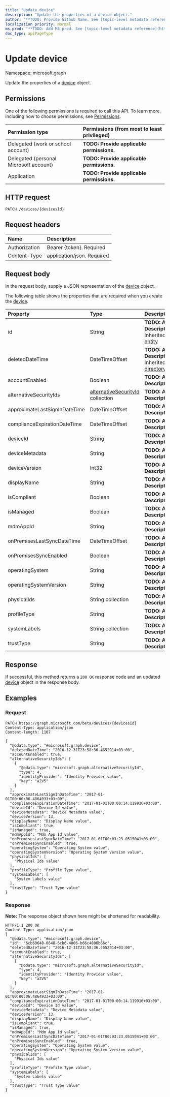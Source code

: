 ```yaml
---
title: "Update device"
description: "Update the properties of a device object."
author: "**TODO: Provide Github Name. See [topic-level metadata reference](https://msgo.azurewebsites.net/add/document/guidelines/metadata.html#topic-level-metadata)**"
localization_priority: Normal
ms.prod: "**TODO: Add MS prod. See [topic-level metadata reference](https://msgo.azurewebsites.net/add/document/guidelines/metadata.html#topic-level-metadata)**"
doc_type: apiPageType
---
```


# Update device

Namespace: microsoft.graph

Update the properties of a [device](../resources/device.md) object.

## Permissions
One of the following permissions is required to call this API. To learn more, including how to choose permissions, see [Permissions](/concepts/permissions-reference.md).

|Permission type|Permissions (from most to least privileged)|
|:---|:---|
|Delegated (work or school account)|**TODO: Provide applicable permissions.**|
|Delegated (personal Microsoft account)|**TODO: Provide applicable permissions.**|
|Application|**TODO: Provide applicable permissions.**|

## HTTP request
<!-- {
  "blockType": "ignored"
}
-->
``` http
PATCH /devices/{devicesId}
```

## Request headers
|Name|Description|
|:---|:---|
|Authorization|Bearer {token}. Required|
|Content-Type|application/json. Required|

## Request body
In the request body, supply a JSON representation of the [device](../resources/device.md) object.

The following table shows the properties that are required when you create the [device](../resources/device.md).

|Property|Type|Description|
|:---|:---|:---|
|id|String|**TODO: Add Description** Inherited from [entity](../resources/entity.md)|
|deletedDateTime|DateTimeOffset|**TODO: Add Description** Inherited from [directoryObject](../resources/directoryobject.md)|
|accountEnabled|Boolean|**TODO: Add Description**|
|alternativeSecurityIds|[alternativeSecurityId](../resources/alternativesecurityid.md) collection|**TODO: Add Description**|
|approximateLastSignInDateTime|DateTimeOffset|**TODO: Add Description**|
|complianceExpirationDateTime|DateTimeOffset|**TODO: Add Description**|
|deviceId|String|**TODO: Add Description**|
|deviceMetadata|String|**TODO: Add Description**|
|deviceVersion|Int32|**TODO: Add Description**|
|displayName|String|**TODO: Add Description**|
|isCompliant|Boolean|**TODO: Add Description**|
|isManaged|Boolean|**TODO: Add Description**|
|mdmAppId|String|**TODO: Add Description**|
|onPremisesLastSyncDateTime|DateTimeOffset|**TODO: Add Description**|
|onPremisesSyncEnabled|Boolean|**TODO: Add Description**|
|operatingSystem|String|**TODO: Add Description**|
|operatingSystemVersion|String|**TODO: Add Description**|
|physicalIds|String collection|**TODO: Add Description**|
|profileType|String|**TODO: Add Description**|
|systemLabels|String collection|**TODO: Add Description**|
|trustType|String|**TODO: Add Description**|



## Response
If successful, this method returns a `200 OK` response code and an updated [device](../resources/device.md) object in the response body.

## Examples

### Request
<!-- {
  "blockType": "request",
  "name": "update_device"
}
-->
``` http
PATCH https://graph.microsoft.com/beta/devices/{devicesId}
Content-Type: application/json
Content-length: 1107

{
  "@odata.type": "#microsoft.graph.device",
  "deletedDateTime": "2016-12-31T23:58:36.4652914+03:00",
  "accountEnabled": true,
  "alternativeSecurityIds": [
    {
      "@odata.type": "microsoft.graph.alternativeSecurityId",
      "type": 4,
      "identityProvider": "Identity Provider value",
      "key": "a2V5"
    }
  ],
  "approximateLastSignInDateTime": "2017-01-01T00:00:06.4864933+03:00",
  "complianceExpirationDateTime": "2017-01-01T00:00:14.119916+03:00",
  "deviceId": "Device Id value",
  "deviceMetadata": "Device Metadata value",
  "deviceVersion": 13,
  "displayName": "Display Name value",
  "isCompliant": true,
  "isManaged": true,
  "mdmAppId": "Mdm App Id value",
  "onPremisesLastSyncDateTime": "2017-01-01T00:03:23.0515041+03:00",
  "onPremisesSyncEnabled": true,
  "operatingSystem": "Operating System value",
  "operatingSystemVersion": "Operating System Version value",
  "physicalIds": [
    "Physical Ids value"
  ],
  "profileType": "Profile Type value",
  "systemLabels": [
    "System Labels value"
  ],
  "trustType": "Trust Type value"
}
```

### Response
**Note:** The response object shown here might be shortened for readability.
<!-- {
  "blockType": "response",
  "truncated": true
}
-->
``` http
HTTP/1.1 200 OK
Content-Type: application/json
{
  "@odata.type": "#microsoft.graph.device",
  "id": "6cb60648-0648-6cb6-4806-b66c4806b66c",
  "deletedDateTime": "2016-12-31T23:58:36.4652914+03:00",
  "accountEnabled": true,
  "alternativeSecurityIds": [
    {
      "@odata.type": "microsoft.graph.alternativeSecurityId",
      "type": 4,
      "identityProvider": "Identity Provider value",
      "key": "a2V5"
    }
  ],
  "approximateLastSignInDateTime": "2017-01-01T00:00:06.4864933+03:00",
  "complianceExpirationDateTime": "2017-01-01T00:00:14.119916+03:00",
  "deviceId": "Device Id value",
  "deviceMetadata": "Device Metadata value",
  "deviceVersion": 13,
  "displayName": "Display Name value",
  "isCompliant": true,
  "isManaged": true,
  "mdmAppId": "Mdm App Id value",
  "onPremisesLastSyncDateTime": "2017-01-01T00:03:23.0515041+03:00",
  "onPremisesSyncEnabled": true,
  "operatingSystem": "Operating System value",
  "operatingSystemVersion": "Operating System Version value",
  "physicalIds": [
    "Physical Ids value"
  ],
  "profileType": "Profile Type value",
  "systemLabels": [
    "System Labels value"
  ],
  "trustType": "Trust Type value"
}
```

